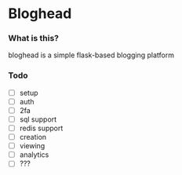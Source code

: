 # Bloghead

### What is this?
bloghead is a simple flask-based blogging platform

### Todo

- [ ] setup
- [ ] auth
- [ ] 2fa
- [ ] sql support
- [ ] redis support
- [ ] creation
- [ ] viewing
- [ ] analytics
- [ ] ???
